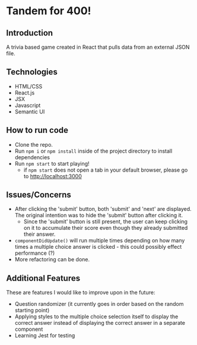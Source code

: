 # Tandem for 400!

## Introduction

A trivia based game created in React that pulls data from an external JSON file.

## Technologies
* HTML/CSS
* React.js
* JSX
* Javascript
* Semantic UI

## How to run code
* Clone the repo.
* Run `npm i` or `npm install` inside of the project directory to install dependencies
* Run `npm start` to start playing!
  * if `npm start` does not open a tab in your default browser, please go to [http://localhost:3000](http://localhost:3000)

## Issues/Concerns
* After clicking the 'submit' button, both 'submit' and 'next' are displayed. The original intention was to hide the 'submit' button after clicking it.
  * Since the 'submit' button is still present, the user can keep clicking on it to accumulate their score even though they already submitted their answer.
* `componentDidUpdate()` will run multiple times depending on how many times a multiple choice answer is clicked - this could possibly effect performance (?)
* More refactoring can be done.

## Additional Features
These are features I would like to improve upon in the future:
* Question randomizer (it currently goes in order based on the random starting point)
* Applying styles to the multiple choice selection itself to display the correct answer instead of displaying the correct answer in a separate component
* Learning Jest for testing

